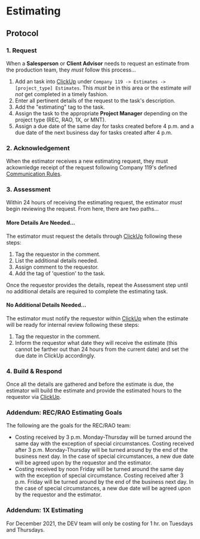 # Estimating

## Protocol

### 1. Request

When a **Salesperson** or **Client Advisor** needs to request an estimate from the production team, they _must_ follow this process...

1. Add an task into [ClickUp](/tools/clickup/) under `Company 119 -> Estimates -> [project_type] Estimates`. This *must* be in this area or the estimate *will not* get completed in a timely fashion.
3. Enter all pertinent details of the request to the task's description.
4. Add the "estimating" tag to the task.
5. Assign the task to the appropriate **Project Manager** depending on the project type (REC, RAO, 1X, or MNT).
6. Assign a due date of the same day for tasks created before 4 p.m. and a due date of the next business day for tasks created after 4 p.m.

### 2. Acknowledgement

When the estimator receives a new estimating request, they must ackownledge receipt of the request following Company 119's defined [Communication Rules](/processes/communication).

### 3. Assessment

Within 24 hours of receiving the estimating request, the estimator _must_ begin reviewing the request. From here, there are two paths...

#### More Details Are Needed...

The estimator must request the details through [ClickUp](/tools/clickup/) following these steps:

1. Tag the requestor in the comment.
1. List the additional details needed.
1. Assign comment to the requestor.
1. Add the tag of 'question' to the task.

Once the requestor provides the details, repeat the Assessment step until no additional details are required to complete the estimating task.

#### No Additional Details Needed...

The estimator must notify the requestor within [ClickUp](/tools/clickup/) when the estimate will be ready for internal review following these steps:

1. Tag the requestor in the comment.
1. Inform the requestor what date they will receive the estimate (this cannot be farther out than 24 hours from the current date) and set the due date in ClickUp accordingly.

### 4. Build & Respond

Once all the details are gathered and before the estimate is due, the estimator will build the estimate and provide the estimated hours to the requestor via [ClickUp](/tools/clickup/).

### Addendum: REC/RAO Estimating Goals

The following are the goals for the REC/RAO team:

* Costing received by 3 p.m. Monday-Thursday will be turned around the same day with the exception of special circumstances. Costing received after 3 p.m. Monday-Thursday will be turned around by the end of the business next day. In the case of special circumstances, a new due date will be agreed upon by the requestor and the estimator.
* Costing received by noon Friday will be turned around the same day with the exception of special circumstance. Costing received after 3 p.m. Friday will be turned around by the end of the business next day. In the case of special circumstances, a new due date will be agreed upon by the requestor and the estimator.

### Addendum: 1X Estimating

For December 2021, the DEV team will only be costing for 1 hr. on Tuesdays and Thursdays.
